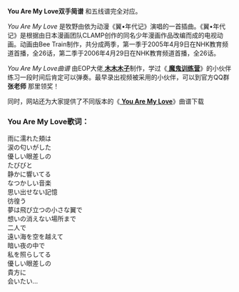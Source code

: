 

**You Are My Love双手简谱** 和五线谱完全对应。

_You Are My Love_
是牧野由依为动漫《翼•年代记》演唱的一首插曲。《翼•年代记》是根据由日本漫画团队CLAMP创作的同名少年漫画作品改编而成的电视动画。动画由Bee
Train制作，共分成两季，第一季于2005年4月9日在NHK教育频道首播，全26话，第二季于2006年4月29日在NHK教育频道首播，全26话。

_You Are My Love曲谱_ 由EOP大佬[
**木木木子**](https://www.everyonepiano.cn/user-165588.html)制作，学过《[
**魔鬼训练营**](/Sale.html)》的小伙伴练习一段时间后肯定可以弹奏。最早录出视频被采用的小伙伴，可以到官方QQ群 **张老师** 那里领奖！

同时，网站还为大家提供了不同版本的《[ **You Are My Love**](Music-1698-You-Are-My-Love-翼-年代记.html
"You Are My Love")》曲谱下载

### You Are My Love歌词：

雨に濡れた頬は  
涙の匂いがした  
優しい眼差しの  
たびびと  
静かに響いてる  
なつかしい音楽  
思い出せない記憶  
彷徨う  
夢は飛び立つの小さな翼で  
想いの消えない場所まで  
二人で  
遠い海を空を越えて  
暗い夜の中で  
私を照らしてる  
優しい眼差しの  
貴方に  
会いたい…

